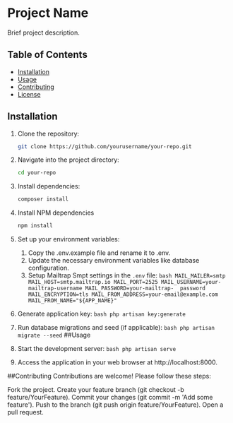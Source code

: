 # Project Name

Brief project description.

## Table of Contents
- [Installation](#installation)
- [Usage](#usage)
- [Contributing](#contributing)
- [License](#license)

## Installation

1. Clone the repository:
   ```bash
   git clone https://github.com/yourusername/your-repo.git
   
2. Navigate into the project directory:
    ```bash
    cd your-repo
    
3. Install dependencies:
    ```bash
    composer install
    
4. Install NPM dependencies
      ```bash
      npm install

5. Set up your environment variables:
   1. Copy the .env.example file and rename it to .env.
   2. Update the necessary environment variables like database configuration.
   3. Setup Mailtrap Smpt settings in the `.env` file:
         `bash MAIL_MAILER=smtp MAIL_HOST=smtp.mailtrap.io MAIL_PORT=2525 MAIL_USERNAME=your-mailtrap-username MAIL_PASSWORD=your-mailtrap- 
             password MAIL_ENCRYPTION=tls MAIL_FROM_ADDRESS=your-email@example.com MAIL_FROM_NAME="${APP_NAME}"`


6. Generate application key:
        `bash
        php artisan key:generate`

7. Run database migrations and seed (if applicable):
        `bash
        php artisan migrate --seed`
##Usage
1. Start the development server:
        `bash
        php artisan serve`

2. Access the application in your web browser at http://localhost:8000.

##Contributing
Contributions are welcome! Please follow these steps:

Fork the project.
Create your feature branch (git checkout -b feature/YourFeature).
Commit your changes (git commit -m 'Add some feature').
Push to the branch (git push origin feature/YourFeature).
Open a pull request.
